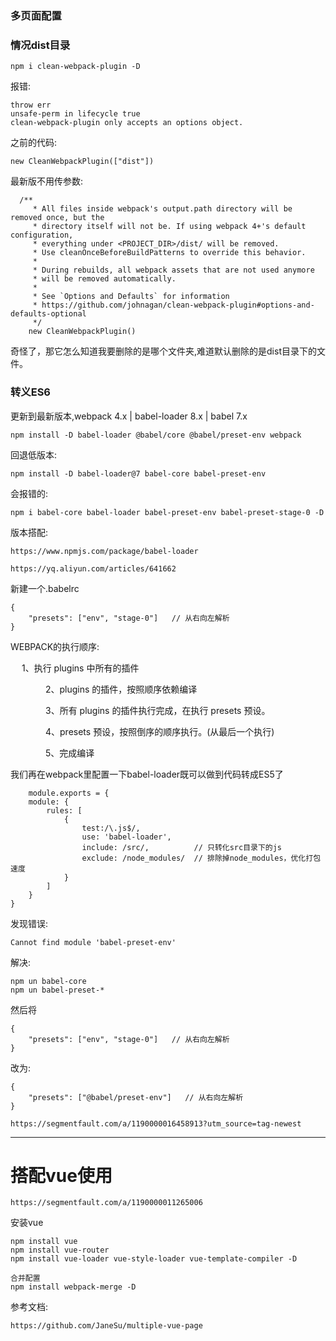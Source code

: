 ### 多页面配置


### 情况dist目录


	npm i clean-webpack-plugin -D



报错:

	throw err
	unsafe-perm in lifecycle true
	clean-webpack-plugin only accepts an options object.


之前的代码:

	new CleanWebpackPlugin(["dist"])


最新版不用传参数:

	  /**
         * All files inside webpack's output.path directory will be removed once, but the
         * directory itself will not be. If using webpack 4+'s default configuration,
         * everything under <PROJECT_DIR>/dist/ will be removed.
         * Use cleanOnceBeforeBuildPatterns to override this behavior.
         *
         * During rebuilds, all webpack assets that are not used anymore
         * will be removed automatically.
         *
         * See `Options and Defaults` for information
         * https://github.com/johnagan/clean-webpack-plugin#options-and-defaults-optional
         */
        new CleanWebpackPlugin()


奇怪了，那它怎么知道我要删除的是哪个文件夹,难道默认删除的是dist目录下的文件。




### 转义ES6



更新到最新版本,webpack 4.x | babel-loader 8.x | babel 7.x

	npm install -D babel-loader @babel/core @babel/preset-env webpack


回退低版本:

	npm install -D babel-loader@7 babel-core babel-preset-env

会报错的:

	npm i babel-core babel-loader babel-preset-env babel-preset-stage-0 -D



版本搭配:

	https://www.npmjs.com/package/babel-loader

	https://yq.aliyun.com/articles/641662

新建一个.babelrc

	{
	    "presets": ["env", "stage-0"]   // 从右向左解析
	}


WEBPACK的执行顺序:

　	   1、执行 plugins 中所有的插件

　　　　2、plugins 的插件，按照顺序依赖编译

　　　　3、所有 plugins 的插件执行完成，在执行 presets 预设。

　　　　4、presets 预设，按照倒序的顺序执行。(从最后一个执行)

　　　　5、完成编译



我们再在webpack里配置一下babel-loader既可以做到代码转成ES5了

	
		module.exports = {
	    module: {
	        rules: [
	            {
	                test:/\.js$/,
	                use: 'babel-loader',
	                include: /src/,          // 只转化src目录下的js
	                exclude: /node_modules/  // 排除掉node_modules，优化打包速度
	            }
	        ]
	    }
	}


发现错误:

	Cannot find module 'babel-preset-env'

解决:

	npm un babel-core
	npm un babel-preset-*

然后将

	{
	    "presets": ["env", "stage-0"]   // 从右向左解析
	}

改为:

	{
		"presets": ["@babel/preset-env"]   // 从右向左解析
	}

	https://segmentfault.com/a/1190000016458913?utm_source=tag-newest


---
# 搭配vue使用


	https://segmentfault.com/a/1190000011265006


安装vue

	npm install vue
	npm install vue-router
	npm install vue-loader vue-style-loader vue-template-compiler -D

	合并配置
	npm install webpack-merge -D 



参考文档:

	https://github.com/JaneSu/multiple-vue-page